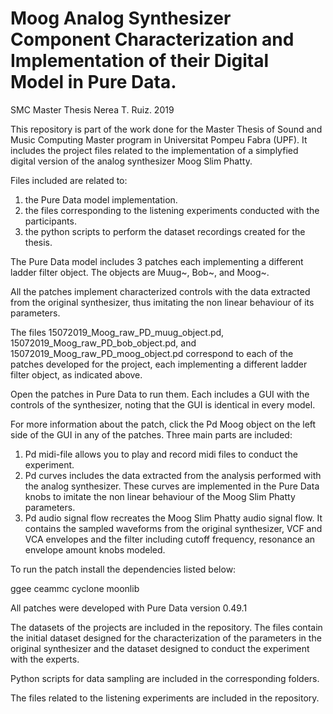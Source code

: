 # Moog Analog Synthesizer Component Characterization and Implementation of their Digital Model in Pure Data.

SMC Master Thesis Nerea T. Ruiz. 2019

This repository is part of the work done for the Master Thesis of Sound and Music Computing Master program in Universitat Pompeu Fabra (UPF). It includes the project files related to the implementation of a simplyfied digital version of the analog synthesizer Moog Slim Phatty.

Files included are related to: 

1) the Pure Data model implementation.
2) the files corresponding to the listening experiments conducted with the participants. 
3) the python scripts to perform the dataset recordings created for the thesis.

The Pure Data model includes 3 patches each implementing a different ladder filter object. The objects are Muug~, Bob~, and Moog~. 

All the patches implement characterized controls with the data extracted from the original synthesizer, thus imitating the non linear behaviour of its parameters. 

The files 15072019_Moog_raw_PD_muug_object.pd, 15072019_Moog_raw_PD_bob_object.pd, and 15072019_Moog_raw_PD_moog_object.pd correspond to each of the patches developed for the project, each implementing a different ladder filter object, as indicated above. 

Open the patches in Pure Data to run them. Each includes a GUI with the controls of the synthesizer, noting that the GUI is identical in every model. 

For more information about the patch, click the Pd Moog object on the left side of the GUI in any of the patches. Three main parts are included:

1) Pd midi-file allows you to play and record midi files to conduct the experiment.
2) Pd curves includes the data extracted from the analysis performed with the analog synthesizer. These curves are implemented in the Pure Data knobs to imitate the non linear behaviour of the Moog Slim Phatty parameters.
3) Pd audio signal flow recreates the Moog Slim Phatty audio signal flow. It contains the sampled waveforms from the original synthesizer, VCF and VCA envelopes and the filter including cutoff frequency, resonance an envelope amount knobs modeled. 

To run the patch install the dependencies listed below: 

  ggee
  ceammc
  cyclone
  moonlib

All patches were developed with Pure Data version 0.49.1

The datasets of the projects are included in the repository. The files contain the initial dataset designed for the characterization of the parameters in the original synthesizer and the dataset designed to conduct the experiment with the experts. 

Python scripts for data sampling are included in the corresponding folders. 

The files related to the listening experiments are included in the repository. 

 

